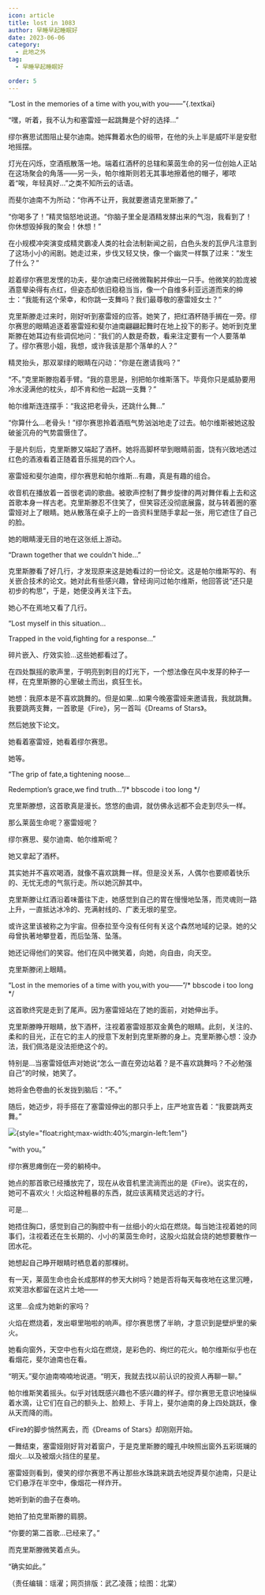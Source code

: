 ```yaml
---
icon: article
title: lost in 1083
author: 早睡早起睡眠好
date: 2023-06-06
category:
  - 此地之外
tag:
  - 早睡早起睡眠好

order: 5
---
```


“Lost in the memories of a time with you,with you——”{.textkai}

<!-- more -->

“嘿，听着，我不认为和塞雷娅一起跳舞是个好的选择…”

缪尔赛思试图阻止斐尔迪南。她挥舞着水色的缎带，在他的头上半是威吓半是安慰地摇摆。

灯光在闪烁，空酒瓶散落一地。端着红酒杯的总辖和莱茵生命的另一位创始人正站在这场聚会的角落——另一头，帕尔维斯则若无其事地擦着他的帽子，嘟哝着“唉，年轻真好…”之类不知所云的话语。

而斐尔迪南不为所动：“你再不让开，我就要邀请克里斯滕了。”

“你喝多了！”精灵恼怒地说道。“你脑子里全是酒精发酵出来的气泡，我看到了！你休想毁掉我的聚会！休想！”

在小规模冲突演变成精灵霸凌人类的社会法制新闻之前，白色头发的瓦伊凡注意到了这场小小的闹剧。她走过来，步伐又轻又快，像一个幽灵一样飘了过来：“发生了什么？”

趁着缪尔赛思发愣的功夫，斐尔迪南已经微微鞠躬并伸出一只手。他微笑的脸庞被酒意晕染得有点红，但姿态却依旧稳稳当当，像一个自维多利亚远道而来的绅士：“我能有这个荣幸，和你跳一支舞吗？我们最尊敬的塞雷娅女士？”

克里斯滕走过来时，刚好听到塞雷娅的应答。她笑了，把红酒杯随手搁在一旁。缪尔赛思的眼睛追逐着塞雷娅和斐尔迪南翩翩起舞时在地上投下的影子。她听到克里斯滕在她耳边有些调侃地问：“我们的人数是奇数，看来注定要有一个人要落单了。缪尔赛思小姐，我想，或许我该是那个落单的人？”

精灵抬头，那双翠绿的眼睛在闪动：“你是在邀请我吗？”

“不。”克里斯滕抱着手臂。“我的意思是，别把帕尔维斯落下。毕竟你只是威胁要用冷水浸满他的枕头，却不肯和他一起跳一支舞？”

帕尔维斯连连摆手：“我这把老骨头，还跳什么舞…”

“你算什么…老骨头！”缪尔赛思拎着酒瓶气势汹汹地走了过去。帕尔维斯被她这股破釜沉舟的气势震慑住了。

于是片刻后，克里斯滕又端起了酒杯。她将高脚杯举到眼睛前面，饶有兴致地透过红色的酒液看着正随着音乐摇晃的四个人。

塞雷娅和斐尔迪南，缪尔赛思和帕尔维斯…有趣，真是有趣的组合。

收音机在播放着一首很老调的歌曲。被歌声控制了舞步旋律的两对舞伴看上去和这首歌本身一样古老。克里斯滕忍不住笑了，但笑容还没彻底展露，就与转着圈的塞雷娅对上了眼睛。她从散落在桌子上的一沓资料里随手拿起一张，用它遮住了自己的脸。

她的眼睛漫无目的地在这张纸上游动。

“Drawn together that we couldn't hide…”

克里斯滕看了好几行，才发现原来这是她看过的一份论文。这是帕尔维斯写的、有关嵌合技术的论文。她对此有些感兴趣，曾经询问过帕尔维斯，他回答说“还只是初步的构思”，于是，她便没再关注下去。

她心不在焉地又看了几行。

“Lost myself in this situation…

Trapped in the void,fighting for a response…”

碎片嵌入、疗效实验…这些她都看过了。

在四处飘摇的歌声里，于明亮到刺目的灯光下，一个想法像在风中发芽的种子一样，在克里斯滕的心里破土而出，疯狂生长。

她想：我原本是不喜欢跳舞的。但是如果…如果今晚塞雷娅来邀请我，我就跳舞。我要跳两支舞，一首歌是《Fire》，另一首叫《Dreams of Stars》。

然后她放下论文。

她看着塞雷娅，她看着缪尔赛思。

她等。

“The grip of fate,a tightening noose…

Redemption’s grace,we find truth…”/\* bbscode i too long \*/

克里斯滕想，这首歌真是漫长。悠悠的曲调，就仿佛永远都不会走到尽头一样。

那么莱茵生命呢？塞雷娅呢？

缪尔赛思、斐尔迪南、帕尔维斯呢？

她又拿起了酒杯。

其实她并不喜欢喝酒，就像不喜欢跳舞一样。但是没关系，人偶尔也要顺着快乐的、无忧无虑的气氛行走。所以她沉醉其中。

克里斯滕让红酒沿着味蕾往下走，她感觉到自己的胃在慢慢地坠落，而灵魂则一路上升，一直抵达冰冷的、充满射线的、广袤无垠的星空。

或许这里该被称之为宇宙。但泰拉至今没有任何有关这个森然地域的记录。她的父母曾执著地攀登着，而后坠落、坠落。

她还记得他们的笑容。他们在风中微笑着，向她，向自由，向天空。

克里斯滕闭上眼睛。

“Lost in the memories of a time with you,with you——”/\* bbscode i too long \*/

这首歌终究是走到了尾声。因为塞雷娅站在了她的面前，对她伸出手。

克里斯滕睁开眼睛，放下酒杯，注视着塞雷娅那双金黄色的眼睛。此刻，关注的、柔和的目光，正在它的主人的授意下发射到克里斯滕的身上。克里斯滕心想：没办法，我们佩洛是没法拒绝这个的。

特别是…当塞雷娅低声对她说“怎么一直在旁边站着？是不喜欢跳舞吗？不必勉强自己”的时候，她笑了。

她将金色卷曲的长发拢到脑后：“不。”

随后，她迈步，将手搭在了塞雷娅伸出的那只手上，庄严地宣告着：“我要跳两支舞。”

![](./res/illustration/1083文章配图三个人的舞（北棠）.webp){style="float:right;max-width:40%;margin-left:1em"}

“with you。”

缪尔赛思瘫倒在一旁的躺椅中。

她点的那首歌已经播放完了，现在从收音机里流淌而出的是《Fire》。说实在的，她可不喜欢火！火焰这种粗暴的东西，就应该离精灵远远的才行。

可是…

她捂住胸口，感觉到自己的胸腔中有一丝细小的火焰在燃烧。每当她注视着她的同事们，注视着还在生长期的、小小的莱茵生命时，这股火焰就会烧的她想要散作一团水花。

她想起自己睁开眼睛时栖息着的那棵树。

有一天，莱茵生命也会长成那样的参天大树吗？她是否将每天每夜地在这里沉睡，欢笑泪水都留在这片土地——

这里…会成为她新的家吗？

火焰在燃烧着，发出噼里啪啦的响声。缪尔赛思愣了半晌，才意识到是壁炉里的柴火。

她看向窗外，天空中也有火焰在燃烧，是彩色的、绚烂的花火。帕尔维斯似乎也在看烟花，斐尔迪南也在看。

“明天。”斐尔迪南喃喃地说道。“明天，我就去找以前认识的投资人再聊一聊。”

帕尔维斯笑着摇头。似乎对钱既感兴趣也不感兴趣的样子。缪尔赛思无意识地操纵着水滴，让它们在自己的额头上、脸颊上、手背上，斐尔迪南的身上四处跳跃，像从天而降的雨。

《Fire》的脚步悄然离去，而《Dreams of Stars》却刚刚开始。

一舞结束，塞雷娅刚好背对着窗户，于是克里斯滕的瞳孔中映照出窗外五彩斑斓的烟火…以及被烟火挡住的星星。

塞雷娅则看到，傻笑的缪尔赛思不再让那些水珠跳来跳去地捉弄斐尔迪南，只是让它们悬浮在半空中，像烟花一样炸开。

她听到新的曲子在奏响。

她拍了拍克里斯滕的肩膀。

“你要的第二首歌…已经来了。”

而克里斯滕微笑着点头。

“确实如此。”<eod />

（责任编辑：瑶濯；网页排版：武乙凌薇；绘图：北棠）

<Ads />
